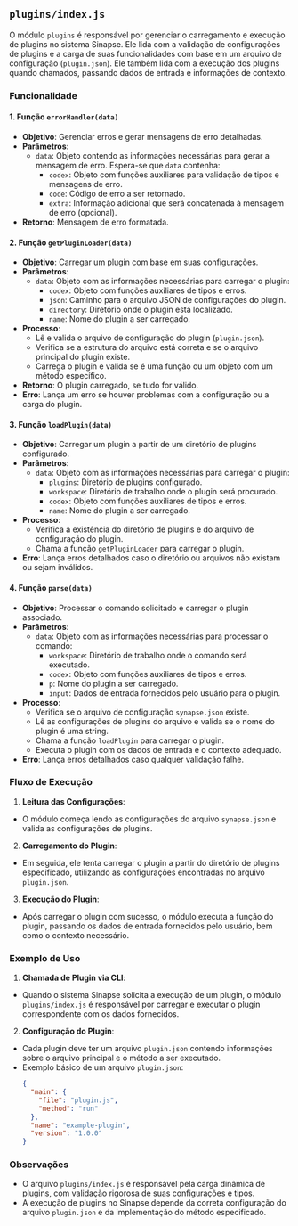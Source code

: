 ## `plugins/index.js`

O módulo `plugins` é responsável por gerenciar o carregamento e execução de plugins no sistema Sinapse. Ele lida com a validação de configurações de plugins e a carga de suas funcionalidades com base em um arquivo de configuração (`plugin.json`). Ele também lida com a execução dos plugins quando chamados, passando dados de entrada e informações de contexto.

### Funcionalidade

#### 1. **Função `errorHandler(data)`**
- **Objetivo**: Gerenciar erros e gerar mensagens de erro detalhadas.
- **Parâmetros**:
  - `data`: Objeto contendo as informações necessárias para gerar a mensagem de erro. Espera-se que `data` contenha:
    - `codex`: Objeto com funções auxiliares para validação de tipos e mensagens de erro.
    - `code`: Código de erro a ser retornado.
    - `extra`: Informação adicional que será concatenada à mensagem de erro (opcional).
- **Retorno**: Mensagem de erro formatada.

#### 2. **Função `getPluginLoader(data)`**
- **Objetivo**: Carregar um plugin com base em suas configurações.
- **Parâmetros**:
  - `data`: Objeto com as informações necessárias para carregar o plugin:
    - `codex`: Objeto com funções auxiliares de tipos e erros.
    - `json`: Caminho para o arquivo JSON de configurações do plugin.
    - `directory`: Diretório onde o plugin está localizado.
    - `name`: Nome do plugin a ser carregado.
- **Processo**:
  - Lê e valida o arquivo de configuração do plugin (`plugin.json`).
  - Verifica se a estrutura do arquivo está correta e se o arquivo principal do plugin existe.
  - Carrega o plugin e valida se é uma função ou um objeto com um método específico.
- **Retorno**: O plugin carregado, se tudo for válido.
- **Erro**: Lança um erro se houver problemas com a configuração ou a carga do plugin.

#### 3. **Função `loadPlugin(data)`**
- **Objetivo**: Carregar um plugin a partir de um diretório de plugins configurado.
- **Parâmetros**:
  - `data`: Objeto com as informações necessárias para carregar o plugin:
    - `plugins`: Diretório de plugins configurado.
    - `workspace`: Diretório de trabalho onde o plugin será procurado.
    - `codex`: Objeto com funções auxiliares de tipos e erros.
    - `name`: Nome do plugin a ser carregado.
- **Processo**:
  - Verifica a existência do diretório de plugins e do arquivo de configuração do plugin.
  - Chama a função `getPluginLoader` para carregar o plugin.
- **Erro**: Lança erros detalhados caso o diretório ou arquivos não existam ou sejam inválidos.

#### 4. **Função `parse(data)`**
- **Objetivo**: Processar o comando solicitado e carregar o plugin associado.
- **Parâmetros**:
  - `data`: Objeto com as informações necessárias para processar o comando:
    - `workspace`: Diretório de trabalho onde o comando será executado.
    - `codex`: Objeto com funções auxiliares de tipos e erros.
    - `p`: Nome do plugin a ser carregado.
    - `input`: Dados de entrada fornecidos pelo usuário para o plugin.
- **Processo**:
  - Verifica se o arquivo de configuração `synapse.json` existe.
  - Lê as configurações de plugins do arquivo e valida se o nome do plugin é uma string.
  - Chama a função `loadPlugin` para carregar o plugin.
  - Executa o plugin com os dados de entrada e o contexto adequado.
- **Erro**: Lança erros detalhados caso qualquer validação falhe.

### Fluxo de Execução
1. **Leitura das Configurações**:
  - O módulo começa lendo as configurações do arquivo `synapse.json` e valida as configurações de plugins.
2. **Carregamento do Plugin**:
  - Em seguida, ele tenta carregar o plugin a partir do diretório de plugins especificado, utilizando as configurações encontradas no arquivo `plugin.json`.
3. **Execução do Plugin**:
  - Após carregar o plugin com sucesso, o módulo executa a função do plugin, passando os dados de entrada fornecidos pelo usuário, bem como o contexto necessário.

### Exemplo de Uso

1. **Chamada de Plugin via CLI**:
  - Quando o sistema Sinapse solicita a execução de um plugin, o módulo `plugins/index.js` é responsável por carregar e executar o plugin correspondente com os dados fornecidos.

2. **Configuração do Plugin**:
  - Cada plugin deve ter um arquivo `plugin.json` contendo informações sobre o arquivo principal e o método a ser executado.
  - Exemplo básico de um arquivo `plugin.json`:
    ```json
    {
      "main": {
        "file": "plugin.js",
        "method": "run"
      },
      "name": "example-plugin",
      "version": "1.0.0"
    }
    ```

### Observações
- O arquivo `plugins/index.js` é responsável pela carga dinâmica de plugins, com validação rigorosa de suas configurações e tipos.
- A execução de plugins no Sinapse depende da correta configuração do arquivo `plugin.json` e da implementação do método especificado.
